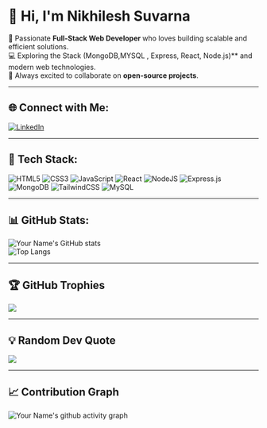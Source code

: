 # 👋 Hi, I'm Nikhilesh Suvarna  

🌱 Passionate **Full-Stack Web Developer** who loves building scalable and efficient solutions.  
💻 Exploring the Stack (MongoDB,MYSQL , Express, React, Node.js)** and modern web technologies.  
🚀 Always excited to collaborate on **open-source projects**.  

---

## 🌐 Connect with Me:
[![LinkedIn](https://img.shields.io/badge/LinkedIn-%230077B5.svg?logo=linkedin&logoColor=white)](https://linkedin.com/in/your_linkedin) 

---

## 🚀 Tech Stack:
![HTML5](https://img.shields.io/badge/html5-%23E34F26.svg?style=for-the-badge&logo=html5&logoColor=white)
![CSS3](https://img.shields.io/badge/css3-%231572B6.svg?style=for-the-badge&logo=css3&logoColor=white)
![JavaScript](https://img.shields.io/badge/javascript-%23323330.svg?style=for-the-badge&logo=javascript&logoColor=%23F7DF1E)
![React](https://img.shields.io/badge/react-%2320232a.svg?style=for-the-badge&logo=react&logoColor=%2361DAFB)
![NodeJS](https://img.shields.io/badge/node.js-6DA55F?style=for-the-badge&logo=node.js&logoColor=white)
![Express.js](https://img.shields.io/badge/express.js-%23404d59.svg?style=for-the-badge&logo=express&logoColor=%2361DAFB)
![MongoDB](https://img.shields.io/badge/MongoDB-%234ea94b.svg?style=for-the-badge&logo=mongodb&logoColor=white)
![TailwindCSS](https://img.shields.io/badge/tailwindcss-%2338B2AC.svg?style=for-the-badge&logo=tailwind-css&logoColor=white)
![MySQL](https://img.shields.io/badge/mysql-%2300f.svg?style=for-the-badge&logo=mysql&logoColor=white)


---

## 📊 GitHub Stats:
![Your Name's GitHub stats](https://github-readme-stats.vercel.app/api?username=your-username&show_icons=true&theme=dark&hide_border=true)  
![Top Langs](https://github-readme-stats.vercel.app/api/top-langs/?username=your-username&layout=compact&theme=dark&hide_border=true)

---

## 🏆 GitHub Trophies
![](https://github-profile-trophy.vercel.app/?username=your-username&theme=darkhub&no-frame=true&margin-w=4)

---

## 💡 Random Dev Quote
![](https://quotes-github-readme.vercel.app/api?type=horizontal&theme=radical)

---

## 📈 Contribution Graph
![Your Name's github activity graph](https://github-readme-activity-graph.vercel.app/graph?username=your-username&theme=github-compact)
